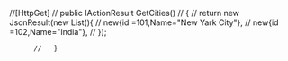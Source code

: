  //[HttpGet]
          //   public IActionResult GetCities()
          //   {
          //        return new JsonResult(new List<object>(){
          //         new{id =101,Name="New Yark City"},
          //         new{id =102,Name="India"},
          //     });

          //   }
